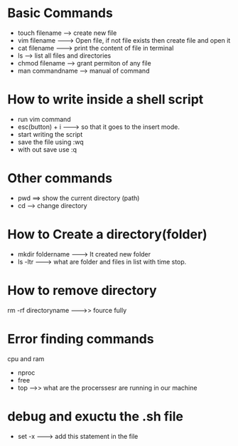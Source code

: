 
# Basic Commands
- touch filename --> create new file
- vim filename  ---> Open file, if not file exists then create file and open it
- cat filename  ---> print the content of file in terminal
- ls  --> list all files and directories
- chmod filename  -->  grant permiton of any file
- man commandname  --> manual of command


#  How to write inside a shell script
- run vim command
- esc(button) + i  ---> so that it goes to the insert mode.
- start writing the script
- save the file using :wq
- with out save use :q


# Other commands
- pwd  ==> show the current directory (path)
- cd  --> change directory

# How to Create a directory(folder)
- mkdir foldername  ---> It created new folder
- ls -ltr  ---> what are folder and files in list with time stop.

# How to remove directory
rm -rf directoryname  --->> fource fully


# Error finding commands
cpu and ram
- nproc
- free
- top  -->> what are the procerssesr are running in our machine


# debug and exuctu the .sh file
- set -x  ---> add this statement in the file





  




  




